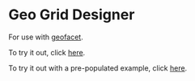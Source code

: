 # Geo Grid Designer

For use with [geofacet](https://github.com/hafen/geofacet).

To try it out, click [here](https://hafen.github.io/grid-designer/).

To try it out with a pre-populated example, click [here](https://hafen.github.io/grid-designer/#img=http%3A%2F%2F1.bp.blogspot.com%2F-DztsF0ghmtE%2FT3r-Y1M-VPI%2FAAAAAAAAAss%2F-hYbi2iORz8%2Fs1600%2Fusa-map-region.gif&data=row%2Ccol%2Ccode%2Cname%0A1%2C11%2CME%2CMaine%0A1%2C10%2CNH%2CNew%20Hampshire%0A1%2C9%2CVT%2CVermont%0A1%2C6%2CWI%2CWisconsin%0A2%2C2%2CID%2CIdaho%0A2%2C6%2CIL%2CIllinois%0A2%2C10%2CMA%2CMassachusetts%0A2%2C7%2CMI%2CMichigan%0A2%2C5%2CMN%2CMinnesota%0A2%2C3%2CMT%2CMontana%0A2%2C9%2CNY%2CNew%20York%0A2%2C4%2CND%2CNorth%20Dakota%0A2%2C1%2CWA%2CWashington%0A3%2C10%2CCT%2CConnecticut%0A3%2C6%2CIN%2CIndiana%0A3%2C5%2CIA%2CIowa%0A3%2C2%2CNV%2CNevada%0A3%2C9%2CNJ%2CNew%20Jersey%0A3%2C7%2COH%2COhio%0A3%2C1%2COR%2COregon%0A3%2C8%2CPA%2CPennsylvania%0A3%2C11%2CRI%2CRhode%20Island%0A3%2C4%2CSD%2CSouth%20Dakota%0A3%2C3%2CWY%2CWyoming%0A4%2C1%2CCA%2CCalifornia%0A4%2C3%2CCO%2CColorado%0A4%2C10%2CDE%2CDelaware%0A4%2C6%2CKY%2CKentucky%0A4%2C9%2CMD%2CMaryland%0A4%2C5%2CMO%2CMissouri%0A4%2C4%2CNE%2CNebraska%0A4%2C2%2CUT%2CUtah%0A4%2C8%2CVA%2CVirginia%0A4%2C7%2CWV%2CWest%20Virginia%0A5%2C2%2CAZ%2CArizona%0A5%2C5%2CAR%2CArkansas%0A5%2C4%2CKS%2CKansas%0A5%2C3%2CNM%2CNew%20Mexico%0A5%2C7%2CNC%2CNorth%20Carolina%0A5%2C8%2CSC%2CSouth%20Carolina%0A5%2C6%2CTN%2CTennessee%0A5%2C9%2CDC%2CDistrict%20of%20Columbia%0A6%2C7%2CAL%2CAlabama%0A6%2C8%2CGA%2CGeorgia%0A6%2C5%2CLA%2CLouisiana%0A6%2C6%2CMS%2CMississippi%0A6%2C4%2COK%2COklahoma%0A7%2C2%2CAK%2CAlaska%0A7%2C9%2CFL%2CFlorida%0A7%2C1%2CHI%2CHawaii%0A7%2C4%2CTX%2CTexas).
